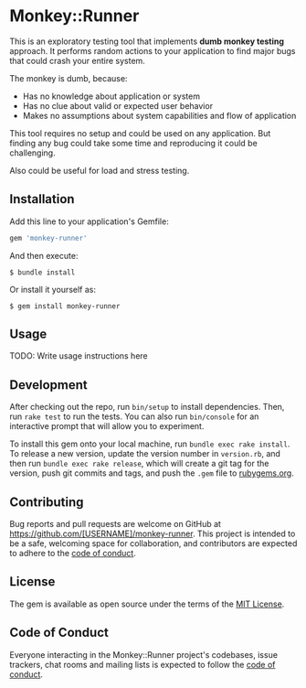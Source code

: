 # Monkey::Runner
This is an exploratory testing tool that implements **dumb monkey testing** approach. It performs random actions to your application to find major bugs that could crash your entire system.

The monkey is dumb, because:
- Has no knowledge about application or system
- Has no clue about valid or expected user behavior
- Makes no assumptions about system capabilities and flow of application

This tool requires no setup and could be used on any application. But finding any bug could take some time and reproducing it could be challenging.

Also could be useful for load and stress testing.

## Installation

Add this line to your application's Gemfile:

```ruby
gem 'monkey-runner'
```

And then execute:

    $ bundle install

Or install it yourself as:

    $ gem install monkey-runner

## Usage

TODO: Write usage instructions here

## Development

After checking out the repo, run `bin/setup` to install dependencies. Then, run `rake test` to run the tests. You can also run `bin/console` for an interactive prompt that will allow you to experiment.

To install this gem onto your local machine, run `bundle exec rake install`. To release a new version, update the version number in `version.rb`, and then run `bundle exec rake release`, which will create a git tag for the version, push git commits and tags, and push the `.gem` file to [rubygems.org](https://rubygems.org).

## Contributing

Bug reports and pull requests are welcome on GitHub at https://github.com/[USERNAME]/monkey-runner. This project is intended to be a safe, welcoming space for collaboration, and contributors are expected to adhere to the [code of conduct](https://github.com/[USERNAME]/monkey-runner/blob/master/CODE_OF_CONDUCT.md).


## License

The gem is available as open source under the terms of the [MIT License](https://opensource.org/licenses/MIT).

## Code of Conduct

Everyone interacting in the Monkey::Runner project's codebases, issue trackers, chat rooms and mailing lists is expected to follow the [code of conduct](https://github.com/[USERNAME]/monkey-runner/blob/master/CODE_OF_CONDUCT.md).
